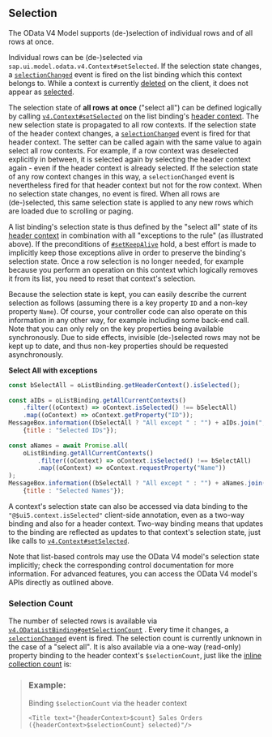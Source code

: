 <!-- loioec55312f796f45e8883810af3b68b46c -->

## Selection

The OData V4 Model supports \(de-\)selection of individual rows and of all rows at once.

Individual rows can be \(de-\)selected via `sap.ui.model.odata.v4.Context#setSelected`. If the selection state changes, a [`selectionChanged`](https://ui5.sap.com/#/api/sap.ui.model.odata.v4.ODataListBinding%23events/selectionChanged) event is fired on the list binding which this context belongs to. While a context is currently [deleted](https://ui5.sap.com/#/api/sap.ui.model.odata.v4.Context%23methods/isDeleted) on the client, it does not appear as [selected](https://ui5.sap.com/#/api/sap.ui.model.odata.v4.Context%23methods/isSelected).

The selection state of **all rows at once** \("select all"\) can be defined logically by calling [`v4.Context#setSelected`](https://ui5.sap.com/#/api/sap.ui.model.odata.v4.Context%23methods/setSelected) on the list binding's [header context](https://ui5.sap.com/#/api/sap.ui.model.odata.v4.ODataListBinding%23methods/getHeaderContext). The new selection state is propagated to all row contexts. If the selection state of the header context changes, a [`selectionChanged`](https://ui5.sap.com/#/api/sap.ui.model.odata.v4.ODataListBinding%23events/selectionChanged) event is fired for that header context. The setter can be called again with the same value to again select all row contexts. For example, if a row context was deselected explicitly in between, it is selected again by selecting the header context again - even if the header context is already selected. If the selection state of any row context changes in this way, a `selectionChanged` event is nevertheless fired for that header context but not for the row context. When no selection state changes, no event is fired. When all rows are \(de-\)selected, this same selection state is applied to any new rows which are loaded due to scrolling or paging.

A list binding's selection state is thus defined by the "select all" state of its [header context](https://ui5.sap.com/#/api/sap.ui.model.odata.v4.ODataListBinding%23methods/getHeaderContext) in combination with all "exceptions to the rule" \(as illustrated above\). If the preconditions of [`#setKeepAlive`](https://ui5.sap.com/#/api/sap.ui.model.odata.v4.Context%23methods/setKeepAlive) hold, a best effort is made to implicitly keep those exceptions alive in order to preserve the binding's selection state. Once a row selection is no longer needed, for example because you perform an operation on this context which logically removes it from its list, you need to reset that context's selection.

Because the selection state is kept, you can easily describe the current selection as follows \(assuming there is a key property `ID` and a non-key property `Name`\). Of course, your controller code can also operate on this information in any other way, for example including some back-end call. Note that you can only rely on the key properties being available synchronously. Due to side effects, invisible \(de-\)selected rows may not be kept up to date, and thus non-key properties should be requested asynchronously.

**Select All with exceptions** 

```js
const bSelectAll = oListBinding.getHeaderContext().isSelected();
 
const aIDs = oListBinding.getAllCurrentContexts()
    .filter((oContext) => oContext.isSelected() !== bSelectAll)
    .map((oContext) => oContext.getProperty("ID"));
MessageBox.information((bSelectAll ? "All except " : "") + aIDs.join(", "),
    {title : "Selected IDs"});
 
const aNames = await Promise.all(
    oListBinding.getAllCurrentContexts()
        .filter((oContext) => oContext.isSelected() !== bSelectAll)
        .map((oContext) => oContext.requestProperty("Name"))
);
MessageBox.information((bSelectAll ? "All except " : "") + aNames.join(", "),
    {title : "Selected Names"});
```

A context's selection state can also be accessed via data binding to the `"@$ui5.context.isSelected"` client-side annotation, even as a two-way binding and also for a header context. Two-way binding means that updates to the binding are reflected as updates to that context's selection state, just like calls to [`v4.Context#setSelected`](https://ui5.sap.com/#/api/sap.ui.model.odata.v4.Context%23methods/setSelected).

Note that list-based controls may use the OData V4 model's selection state implicitly; check the corresponding control documentation for more information. For advanced features, you can access the OData V4 model's APIs directly as outlined above.



<a name="loioec55312f796f45e8883810af3b68b46c__section_SCN"/>

### Selection Count

The number of selected rows is available via [`v4.ODataListBinding#getSelectionCount`](https://ui5.sap.com/#/api/sap.ui.model.odata.v4.ODataListBinding%23methods/getSelectionCount) . Every time it changes, a [`selectionChanged`](https://ui5.sap.com/#/api/sap.ui.model.odata.v4.ODataListBinding%23events/selectionChanged) event is fired. The selection count is currently unknown in the case of a "select all". It is also available via a one-way \(read-only\) property binding to the header context's `$selectionCount`, just like the [inline collection count](binding-collection-inline-count-77d2310.md) is:

> ### Example:  
> Binding `$selectionCount` via the header context
> 
> ```
> <Title text="{headerContext>$count} Sales Orders ({headerContext>$selectionCount} selected)"/>
> ```

